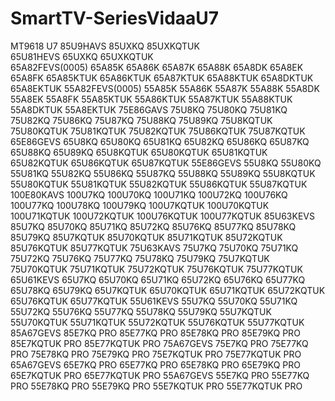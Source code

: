 # SmartTV-SeriesVidaaU7
MT9618 U7
85U9HAVS	85UXKQ								85UXKQTUK					
65U81HEVS	65UXKQ								65UXKQTUK					
65A82FEVS(0005)	65A85K	65A86K	65A87K	65A88K	65A8DK	65A8EK	65A8FK		65A85KTUK	65A86KTUK	65A87KTUK	65A88KTUK	65A8DKTUK	65A8EKTUK
55A82FEVS(0005)	55A85K	55A86K	55A87K	55A88K	55A8DK	55A8EK	55A8FK		55A85KTUK	55A86KTUK	55A87KTUK	55A88KTUK	55A8DKTUK	55A8EKTUK
75E86GAVS	75U8KQ	75U80KQ	75U81KQ	75U82KQ	75U86KQ	75U87KQ	75U88KQ	75U89KQ	75U8KQTUK	75U80KQTUK	75U81KQTUK	75U82KQTUK	75U86KQTUK	75U87KQTUK
65E86GEVS	65U8KQ	65U80KQ	65U81KQ	65U82KQ	65U86KQ	65U87KQ	65U88KQ	65U89KQ	65U8KQTUK	65U80KQTUK	65U81KQTUK	65U82KQTUK	65U86KQTUK	65U87KQTUK
55E86GEVS	55U8KQ	55U80KQ	55U81KQ	55U82KQ	55U86KQ	55U87KQ	55U88KQ	55U89KQ	55U8KQTUK	55U80KQTUK	55U81KQTUK	55U82KQTUK	55U86KQTUK	55U87KQTUK
100E80KAVS	100U7KQ	100U70KQ	100U71KQ	100U72KQ	100U76KQ	100U77KQ	100U78KQ	100U79KQ	100U7KQTUK	100U70KQTUK	100U71KQTUK	100U72KQTUK	100U76KQTUK	100U77KQTUK
85U63KEVS	85U7KQ	85U70KQ	85U71KQ	85U72KQ	85U76KQ	85U77KQ	85U78KQ	85U79KQ	85U7KQTUK	85U70KQTUK	85U71KQTUK	85U72KQTUK	85U76KQTUK	85U77KQTUK
75U63KAVS	75U7KQ	75U70KQ	75U71KQ	75U72KQ	75U76KQ	75U77KQ	75U78KQ	75U79KQ	75U7KQTUK	75U70KQTUK	75U71KQTUK	75U72KQTUK	75U76KQTUK	75U77KQTUK
65U61KEVS	65U7KQ	65U70KQ	65U71KQ	65U72KQ	65U76KQ	65U77KQ	65U78KQ	65U79KQ	65U7KQTUK	65U70KQTUK	65U71KQTUK	65U72KQTUK	65U76KQTUK	65U77KQTUK
55U61KEVS	55U7KQ	55U70KQ	55U71KQ	55U72KQ	55U76KQ	55U77KQ	55U78KQ	55U79KQ	55U7KQTUK	55U70KQTUK	55U71KQTUK	55U72KQTUK	55U76KQTUK	55U77KQTUK
85A67GEVS					85E7KQ PRO	85E77KQ PRO	85E78KQ PRO	85E79KQ PRO					85E7KQTUK PRO	85E77KQTUK PRO
75A67GEVS					75E7KQ PRO	75E77KQ PRO	75E78KQ PRO	75E79KQ PRO					75E7KQTUK PRO	75E77KQTUK PRO
65A67GEVS					65E7KQ PRO	65E77KQ PRO	65E78KQ PRO	65E79KQ PRO					65E7KQTUK PRO	65E77KQTUK PRO
55A67GEVS					55E7KQ PRO	55E77KQ PRO	55E78KQ PRO	55E79KQ PRO					55E7KQTUK PRO	55E77KQTUK PRO
